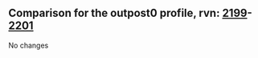 ## Comparison for the outpost0 profile, rvn: [2199](https://github.com/PRO100KatYT/FortniteProfileRevisions/tree/main/profiles/outpost0/2199%20outpost0.json)-[2201](https://github.com/PRO100KatYT/FortniteProfileRevisions/tree/main/profiles/outpost0/2201%20outpost0.json)

No changes
